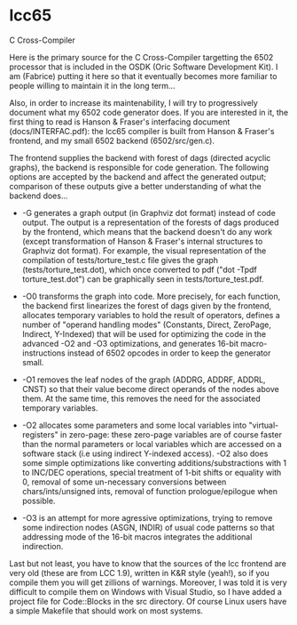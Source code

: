 # lcc65

C Cross-Compiler

Here is the primary source for the C Cross-Compiler targetting the 6502 processor that is included in the OSDK (Oric Software Development Kit). I am (Fabrice) putting it here so that it eventually becomes more familiar to people willing to maintain it in the long term...

Also, in order to increase its maintenability, I will try to progressively document what my 6502 code generator does. If you are interested in it, the first thing to read is Hanson & Fraser's interfacing document (docs/INTERFAC.pdf): the lcc65 compiler is built from Hanson & Fraser's frontend, and my small 6502 backend (6502/src/gen.c).

The frontend supplies the backend with forest of dags (directed acyclic graphs), the backend is responsible for code generation. The following options are accepted by the backend and affect the generated output; comparison of these outputs give a better understanding of what the backend does...

* -G generates a graph output (in Graphviz dot format) instead of code output. The output is a representation of the forests of dags produced by the frontend, which means that the backend doesn't do any work (except transformation of Hanson & Fraser's internal structures to Graphviz dot format). For example, the visual representation of the compilation of tests/torture_test.c file gives the graph (tests/torture_test.dot), which once converted to pdf ("dot -Tpdf torture_test.dot") can be graphically seen in tests/torture_test.pdf.

* -O0 transforms the graph into code. More precisely, for each function, the backend first linearizes the forest of dags given by the frontend, allocates temporary variables to hold the result of operators, defines a number of "operand handling modes" (Constants, Direct, ZeroPage, Indirect, Y-Indexed) that will be used for optimizing the code in the advanced -O2 and -O3 optimizations, and generates 16-bit macro-instructions instead of 6502 opcodes in order to keep the generator small.

* -O1 removes the leaf nodes of the graph (ADDRG, ADDRF, ADDRL, CNST) so that their value become direct operands of the nodes above them. At the same time, this removes the need for the associated temporary variables.

* -O2 allocates some parameters and some local variables into "virtual-registers" in zero-page: these zero-page variables are of course faster than the normal parameters or local variables which are accessed on a software stack (i.e using indirect Y-indexed access). -O2 also does some simple optimizations like converting additions/substractions with 1 to INC/DEC operations, special treatment of 1-bit shifts or equality with 0, removal of some un-necessary conversions between chars/ints/unsigned ints, removal of function prologue/epilogue when possible.

* -O3 is an attempt for more agressive optimizations, trying to remove some indirection nodes (ASGN, INDIR) of usual code patterns so that addressing mode of the 16-bit macros integrates the additional indirection.


Last but not least, you have to know that the sources of the lcc frontend are very old (these are from LCC 1.9), written in K&R style (yeah!), so if you compile them you will get zillions of warnings. Moreover, I was told it is very difficult to compile them on Windows with Visual Studio, so I have added a project file for Code::Blocks in the src directory. Of course Linux users have a simple Makefile that should work on most systems.
